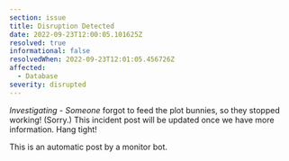 ```yaml
---
section: issue
title: Disruption Detected
date: 2022-09-23T12:00:05.101625Z
resolved: true
informational: false
resolvedWhen: 2022-09-23T12:01:05.456726Z
affected:
  - Database
severity: disrupted
---
```

*Investigating* - _Someone_ forgot to feed the plot bunnies, so they stopped working! (Sorry.) This incident post will be updated once we have more information. Hang tight!

This is an automatic post by a monitor bot.
        